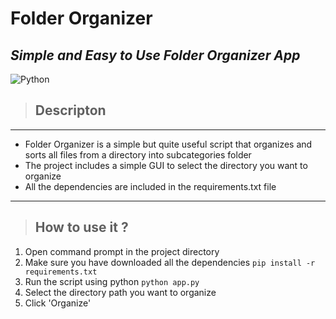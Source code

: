 # Folder Organizer
## _Simple and Easy to Use Folder Organizer App_

![Python](https://img.shields.io/badge/Python-3.12-blue?logo=python&logoColor=white)


> ## Descripton
---
- Folder Organizer is a simple but quite useful script that organizes and sorts all files from a directory into subcategories folder
- The project includes a simple GUI to select the directory you want to organize
- All the dependencies are included in the requirements.txt file
***
> ## How to use it ?
1. Open command prompt in the project directory
2. Make sure you have downloaded all the dependencies
```pip install -r requirements.txt```
3. Run the script using python
``` python app.py ```
4. Select the directory path you want to organize
5. Click 'Organize'
